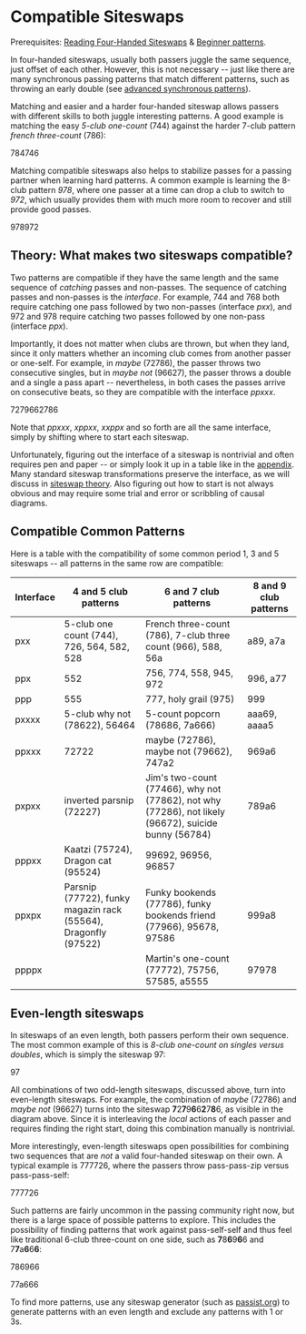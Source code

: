# Compatible Siteswaps

Prerequisites: [Reading Four-Handed Siteswaps]() & [Beginner patterns]().

In four-handed siteswaps, usually both passers juggle the same sequence, just offset of each other. However, this is not necessary -- just like there are many synchronous passing patterns that match different patterns, such as throwing an early double (see [advanced synchronous patterns]()). 

Matching and easier and a harder four-handed siteswap allows passers with different skills to both juggle interesting patterns. A good example is matching the easy *5-club one-count* (744) against the harder 7-club pattern *french three-count* (786):

<siteswap>784746</siteswap>

Matching compatible siteswaps also helps to stabilize passes for a passing partner when learning hard patterns. A common example is learning the 8-club pattern *978*, where one passer at a time can drop a club to switch to *972*, which usually provides them with much more room to recover and still provide good passes. 

<siteswap>978972</siteswap>

## Theory: What makes two siteswaps compatible?

Two patterns are compatible if they have the same length and the same sequence of *catching* passes and non-passes. The sequence of catching passes and non-passes is the *interface*. For example, 744 and 768 both require catching one pass followed by two non-passes (interface *pxx*), and 972 and 978 require catching two passes followed by one non-pass (interface *ppx*). 

Importantly, it does not matter when clubs are thrown, but when they land, since it only matters whether an incoming club comes from another passer or one-self. For example, in *maybe* (72786), the passer throws two consecutive singles, but in *maybe not* (96627), the passer throws a double and a single a pass apart -- nevertheless, in both cases the passes arrive on consecutive beats, so they are compatible with the interface *ppxxx*.

<siteswap>7279662786</siteswap>

Note that *ppxxx*, *xppxx*, *xxppx* and so forth are all the same interface, simply by shifting where to start each siteswap.

Unfortunately, figuring out the interface of a siteswap is nontrivial and often requires pen and paper -- or simply look it up in a table like in the [appendix](). Many standard siteswap transformations preserve the interface, as we will discuss in [siteswap theory](). Also figuring out how to start is not always obvious and may require some trial and error or scribbling of causal diagrams.

## Compatible Common Patterns

Here is a table with the compatibility of some common period 1, 3 and 5 siteswaps -- all patterns in the same row are compatible:

| Interface | 4 and 5 club patterns                                        | 6 and 7 club patterns                                        | 8 and 9 club patterns |
| --------- | ------------------------------------------------------------ | ------------------------------------------------------------ | --------------------- |
| pxx       | 5-club one count (744), 726, 564, 582, 528                   | French three-count (786), 7-club three count (966), 588, 56a | a89, a7a              |
| ppx       | 552                                                          | 756, 774, 558, 945, 972                                      | 996, a77              |
| ppp       | 555                                                          | 777, holy grail (975)                                        | 999                   |
| pxxxx     | 5-club why not (78622), 56464                                | 5-count popcorn (78686, 7a666)                               | aaa69, aaaa5          |
| ppxxx     | 72722                                                        | maybe (72786), maybe not (79662), 747a2                      | 969a6                 |
| pxpxx     | inverted parsnip (72227)                                     | Jim's two-count (77466), why not (77862), not why (77286), not likely (96672), suicide bunny (56784) | 789a6                 |
| pppxx     | Kaatzi (75724), Dragon cat (95524)                           | 99692, 96956, 96857                                          |                       |
| ppxpx     | Parsnip (77722), funky magazin rack (55564), Dragonfly (97522) | Funky bookends (77786), funky bookends friend (77966), 95678, 97586 | 999a8                 |
| ppppx     |                                                              | Martin's one-count (77772), 75756, 57585, a5555              | 97978                 |

## Even-length siteswaps

In siteswaps of an even length, both passers perform their own sequence. The most common example of this is *8-club one-count on singles versus doubles*, which is simply the siteswap 97:

<siteswap style='{"iterations": 6, "startingJuggler": 1}'>97</siteswap>

All combinations of two odd-length siteswaps, discussed above, turn into even-length siteswaps. For example, the combination of *maybe* (72786) and *maybe not* (96627) turns into the siteswap **7**2**7**9**6**6**2**7**8**6, as visible in the diagram above. Since it is interleaving the *local* actions of each passer and requires finding the right start, doing this combination manually is nontrivial.

More interestingly, even-length siteswaps open possibilities for combining two sequences that are *not* a valid four-handed siteswap on their own. A typical example is 777726, where the passers throw pass-pass-zip versus pass-pass-self:

<siteswap>777726</siteswap>

Such patterns are fairly uncommon in the passing community right now, but there is a large space of possible patterns to explore. This includes the possibility of finding patterns that work against pass-self-self and thus feel like traditional 6-club three-count on one side, such as **7**8**6**9**6**6 and 7**7**a**6**6**6**: 

<siteswap>786966</siteswap>

<siteswap>77a666</siteswap>

To find more patterns, use any siteswap generator (such as [passist.org](https://passist.org/siteswap-generator)) to generate patterns with an even length and exclude any patterns with 1 or 3s. 
